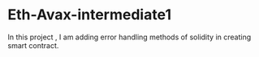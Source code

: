 # Eth-Avax-intermediate1
In this project , I am adding error handling methods of solidity in creating smart contract.
